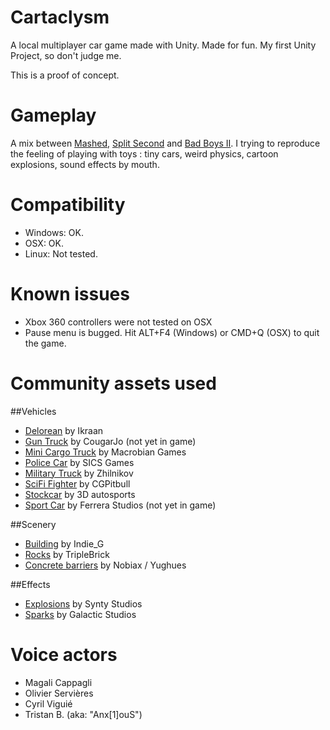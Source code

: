 # Cartaclysm
A local multiplayer car game made with Unity. Made for fun. My first Unity Project, so don't judge me.

This is a proof of concept.

# Gameplay
A mix between [Mashed](https://en.wikipedia.org/wiki/Mashed), [Split Second](https://www.youtube.com/watch?v=C1Vkc86jI80) and [Bad Boys II](https://youtu.be/bvPWI_IOxCQ?t=29s).
I trying to reproduce the feeling of playing with toys : tiny cars, weird physics, cartoon explosions, sound effects by mouth.

# Compatibility

* Windows: OK.
* OSX: OK.
* Linux: Not tested.

# Known issues

* Xbox 360 controllers were not tested on OSX
* Pause menu is bugged. Hit ALT+F4 (Windows) or CMD+Q (OSX) to quit the game.

# Community assets used

##Vehicles

* [Delorean](http://www.turbosquid.com/FullPreview/Index.cfm/ID/214487) by Ikraan
* [Gun Truck](https://www.assetstore.unity3d.com/en/#!/content/8529) by CougarJo (not yet in game)
* [Mini Cargo Truck](https://www.assetstore.unity3d.com/en/#!/content/68663) by Macrobian Games
* [Police Car](https://www.assetstore.unity3d.com/en/#!/content/52496) by SICS Games
* [Military Truck](https://www.assetstore.unity3d.com/en/#!/content/41450) by Zhilnikov
* [SciFi Fighter](https://www.assetstore.unity3d.com/en/#!/content/11711) by CGPitbull
* [Stockcar](https://www.assetstore.unity3d.com/en/#!/content/1843) by 3D autosports
* [Sport Car](https://www.assetstore.unity3d.com/en/#!/content/12133) by Ferrera Studios (not yet in game)

##Scenery

* [Building](https://www.assetstore.unity3d.com/en/#!/content/62960) by Indie_G
* [Rocks](https://www.assetstore.unity3d.com/en/#!/content/19288) by TripleBrick
* [Concrete barriers](https://www.assetstore.unity3d.com/en/#!/content/13248) by Nobiax / Yughues

##Effects

* [Explosions](https://www.assetstore.unity3d.com/en/#!/content/67834) by Synty Studios
* [Sparks](https://www.assetstore.unity3d.com/en/#!/content/52144) by Galactic Studios

# Voice actors

* Magali Cappagli
* Olivier Servières
* Cyril Viguié
* Tristan B. (aka: "Anx[1]ouS")
